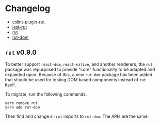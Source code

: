 # Changelog

- [eslint-plugin-rut](./packages/eslint-plugin-rut/CHANGELOG.md)
- [jest-rut](./packages/jest-rut/CHANGELOG.md)
- [rut](./packages/rut/CHANGELOG.md)
- [rut-dom](./packages/rut-dom/CHANGELOG.md)

## `rut` v0.9.0

To better support `react-dom`, `react-native`, and another renderers, the `rut` package was
repurposed to provide "core" functionality to be adapted and expanded upon. Because of this, a new
`rut-dom` package has been added that should be used for testing DOM based components instead of
`rut` itself.

To migrate, run the following commands.

```
yarn remove rut
yarn add rut-dom
```

Then find and change all `rut` imports to `rut-dom`. The APIs are the same.

